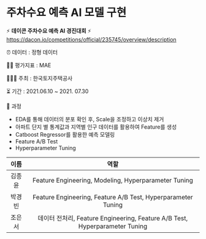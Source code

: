 # 주차수요 예측 AI 모델 구현

⚡️ **데이콘 주차수요 예측 AI 경진대회** ⚡️
https://dacon.io/competitions/official/235745/overview/description

⏰ 데이터 : 정형 데이터

✍🏻 평가지표 : MAE

🙋🏻‍♀️ 주최 : 한국토지주택공사

⏳ 기간 : 2021.06.10 ~ 2021. 07.30

📝 과정
- EDA를 통해 데이터의 분포 확인 후, Scale을 조정하고 이상치 제거
- 아파트 단지 별 통계값과 지역별 인구 데이터를 활용하여 Feature를 생성
- Catboost Regressor를 활용한 예측 모델링
- Feature A/B Test
- Hyperparameter Tuning

|이름|역할|
|:---:|:---:|
|김종윤|Feature Engineering, Modeling, Hyperparameter Tuning|
|박경빈|Feature Engineering, Feature A/B Test, Hyperparameter Tuning|
|조은서|데이터 전처리, Feature Engineering, Feature A/B Test, Hyperparameter Tuning|
